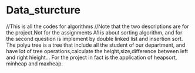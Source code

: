 # Data_sturcture
//This is all the codes for algorithms
//Note that the two descriptions are for the project.Not for the assignments
A1 is about sorting algorithm, and for the second question is implement by double linked list and insertion sort.
The polyu tree is a tree that include all the student of our department, and have lot of tree operations,calculate the height,size,difference between left and right hieight...
For the project in fact is the application of heapsort, minheap and maxheap.
